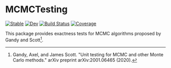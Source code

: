 # MCMCTesting

[![Stable](https://img.shields.io/badge/docs-stable-blue.svg)](https://Red-Portal.github.io/MCMCTesting.jl/stable/)
[![Dev](https://img.shields.io/badge/docs-dev-blue.svg)](https://Red-Portal.github.io/MCMCTesting.jl/dev/)
[![Build Status](https://github.com/Red-Portal/MCMCTesting.jl/actions/workflows/CI.yml/badge.svg?branch=main)](https://github.com/Red-Portal/MCMCTesting.jl/actions/workflows/CI.yml?query=branch%3Amain)
[![Coverage](https://codecov.io/gh/Red-Portal/MCMCTesting.jl/branch/main/graph/badge.svg)](https://codecov.io/gh/Red-Portal/MCMCTesting.jl)

This package provides exactness tests for MCMC algorithms proposed by Gandy and Scott[^GS2020].

[^GS2020]: Gandy, Axel, and James Scott. "Unit testing for MCMC and other Monte Carlo methods." arXiv preprint arXiv:2001.06465 (2020).

